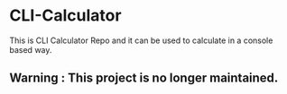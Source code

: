 # CLI-Calculator

This is CLI Calculator Repo and it can be used to calculate in a console based way.

## Warning : This project is no longer maintained.
